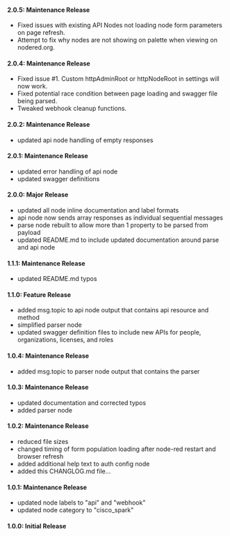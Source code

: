 #### 2.0.5: Maintenance Release

  - Fixed issues with existing API Nodes not loading node form parameters on page refresh.
  - Attempt to fix why nodes are not showing on palette when viewing on nodered.org.

#### 2.0.4: Maintenance Release

  - Fixed issue #1. Custom httpAdminRoot or httpNodeRoot in settings will now work.
  - Fixed potential race condition between page loading and swagger file being parsed.
  - Tweaked webhook cleanup functions.

#### 2.0.2: Maintenance Release

  - updated api node handling of empty responses

#### 2.0.1: Maintenance Release

  - updated error handling of api node
  - updated swagger definitions

#### 2.0.0: Major Release

  - updated all node inline documentation and label formats
  - api node now sends array responses as individual sequential messages
  - parse node rebuilt to allow more than 1 property to be parsed from payload
  - updated README.md to include updated documentation around parse and api node

#### 1.1.1: Maintenance Release

  - updated README.md typos

#### 1.1.0: Feature Release

  - added msg.topic to api node output that contains api resource and method
  - simplified parser node
  - updated swagger definition files to include new APIs for people, organizations, licenses, and roles

#### 1.0.4: Maintenance Release

  - added msg.topic to parser node output that contains the parser

#### 1.0.3: Maintenance Release

  - updated documentation and corrected typos
  - added parser node

#### 1.0.2: Maintenance Release

  - reduced file sizes
  - changed timing of form population loading after node-red restart and browser refresh
  - added additional help text to auth config node
  - added this CHANGLOG.md file...

#### 1.0.1: Maintenance Release

  - updated node labels to "api" and "webhook"
  - updated node category to "cisco_spark"

#### 1.0.0: Initial Release
